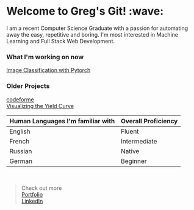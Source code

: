 
<h1> Welcome to Greg's Git! :wave:</h1> 
<p>
I am a recent Computer Science Graduate with a passion for automating away the easy, repetitive and boring. I'm most interested in Machine Learning and Full Stack Web Development.
</p>

<h3>What I'm working on now</h3>

[Image Classification with Pytorch ](https://github.com/gregTret/pytorch)<br>


<h3>Older Projects</h3>

[codeforme](https://gregtret.com/main/devtools/)<br>
[Visualizing the Yield Curve](https://gregtret.com/main/yieldCurve/)<br>


|Human Languages I'm familiar with|Overall Proficiency|
|----|-----|
|English|Fluent|
|French|Intermediate|
|Russian|Native|
|German|Beginner|



<br>


>Check out more<br>
[Portfolio](https://gregtret.com)<br>
[LinkedIn](https://www.linkedin.com/in/gregorytretiakov/)
